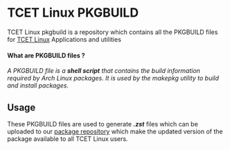 # TCET Linux PKGBUILD
TCET Linux pkgbuild is a repository which contains all the PKGBUILD files for [TCET Linux](https://github.com/tcet-opensource/tcet-linux) Applications and utilities

#### What are PKGBUILD files ?
*A PKGBUILD file is a **shell script** that contains the build information required by Arch Linux packages. It is used by the makepkg utility to build and install packages.*

## Usage

These PKGBUILD files are used to generate ***.zst*** files which can be uploaded to our [package repository](https://github.com/tcet-opensource/tcet-linux-repo) which make the updated version of the package available to all TCET Linux users.

